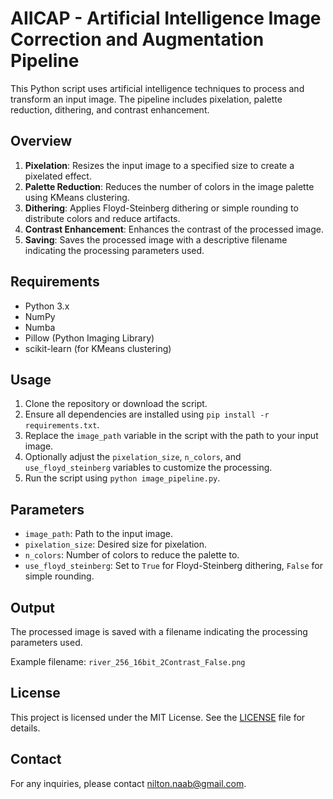 # AIICAP - Artificial Intelligence Image Correction and Augmentation Pipeline

This Python script uses artificial intelligence techniques to process and transform an input image. The pipeline includes pixelation, palette reduction, dithering, and contrast enhancement.

## Overview

1. **Pixelation**: Resizes the input image to a specified size to create a pixelated effect.
2. **Palette Reduction**: Reduces the number of colors in the image palette using KMeans clustering.
3. **Dithering**: Applies Floyd-Steinberg dithering or simple rounding to distribute colors and reduce artifacts.
4. **Contrast Enhancement**: Enhances the contrast of the processed image.
5. **Saving**: Saves the processed image with a descriptive filename indicating the processing parameters used.

## Requirements

- Python 3.x
- NumPy
- Numba
- Pillow (Python Imaging Library)
- scikit-learn (for KMeans clustering)

## Usage

1. Clone the repository or download the script.
2. Ensure all dependencies are installed using `pip install -r requirements.txt`.
3. Replace the `image_path` variable in the script with the path to your input image.
4. Optionally adjust the `pixelation_size`, `n_colors`, and `use_floyd_steinberg` variables to customize the processing.
5. Run the script using `python image_pipeline.py`.

## Parameters

- `image_path`: Path to the input image.
- `pixelation_size`: Desired size for pixelation.
- `n_colors`: Number of colors to reduce the palette to.
- `use_floyd_steinberg`: Set to `True` for Floyd-Steinberg dithering, `False` for simple rounding.

## Output

The processed image is saved with a filename indicating the processing parameters used.

Example filename: `river_256_16bit_2Contrast_False.png`

## License

This project is licensed under the MIT License. See the [LICENSE](LICENSE) file for details.

## Contact

For any inquiries, please contact [nilton.naab@gmail.com](mailto:nilton.naab@gmail.com).
